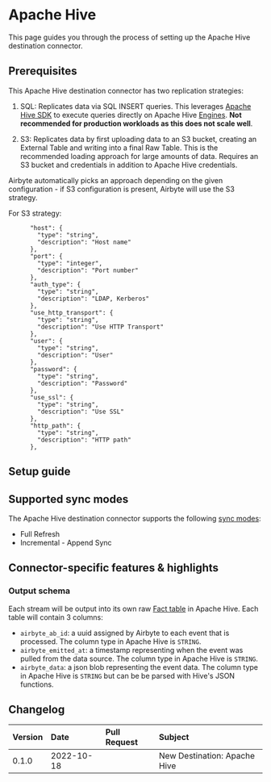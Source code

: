 # Apache Hive

This page guides you through the process of setting up the Apache Hive destination connector.

## Prerequisites

This Apache Hive destination connector has two replication strategies:

1. SQL: Replicates data via SQL INSERT queries. This leverages [Apache Hive SDK](https://pypi.org/project/firebolt-sdk/) to execute queries directly on Apache Hive [Engines](https://docs.firebolt.io/working-with-engines/understanding-engine-fundamentals.html). **Not recommended for production workloads as this does not scale well**.

2. S3: Replicates data by first uploading data to an S3 bucket, creating an External Table and writing into a final Raw Table. This is the recommended loading approach for large amounts of data. Requires an S3 bucket and credentials in addition to Apache Hive credentials.

Airbyte automatically picks an approach depending on the given configuration - if S3 configuration is present, Airbyte will use the S3 strategy.

For S3 strategy:

```
      "host": {
        "type": "string",
        "description": "Host name"
      },
      "port": {
        "type": "integer",
        "description": "Port number"
      },
      "auth_type": {
        "type": "string",
        "description": "LDAP, Kerberos"
      },
      "use_http_transport": {
        "type": "string",
        "description": "Use HTTP Transport"
      },
      "user": {
        "type": "string",
        "description": "User"
      },
      "password": {
        "type": "string",
        "description": "Password"
      },
      "use_ssl": {
        "type": "string",
        "description": "Use SSL"
      },
      "http_path": {
        "type": "string",
        "description": "HTTP path"
      },
```

## Setup guide

## Supported sync modes

The Apache Hive destination connector supports the following [sync modes](https://docs.airbyte.com/cloud/core-concepts/#connection-sync-mode):
- Full Refresh
- Incremental - Append Sync


## Connector-specific features & highlights


### Output schema

Each stream will be output into its own raw [Fact table](https://docs.firebolt.io/working-with-tables.html#fact-and-dimension-tables) in Apache Hive. Each table will contain 3 columns:

* `airbyte_ab_id`: a uuid assigned by Airbyte to each event that is processed. The column type in Apache Hive is `STRING`.
* `airbyte_emitted_at`: a timestamp representing when the event was pulled from the data source. The column type in Apache Hive is `STRING`.
* `airbyte_data`: a json blob representing the event data. The column type in Apache Hive is `STRING` but can be be parsed with Hive's JSON functions.


## Changelog

| Version | Date       | Pull Request | Subject |
|:--------|:-----------| :-----       | :------ |
| 0.1.0  | 2022-10-18 | | New Destination: Apache Hive |

